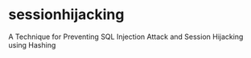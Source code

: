 # sessionhijacking
A Technique for Preventing SQL Injection Attack and Session Hijacking using Hashing

